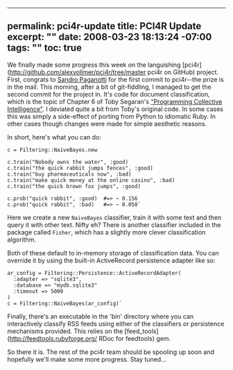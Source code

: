 ----- 
permalink: pci4r-update
title: PCI4R Update
excerpt: ""
date: 2008-03-23 18:13:24 -07:00
tags: ""
toc: true
-----
We finally made some progress this week on the languishing [pci4r](http://github.com/alexvollmer/pci4r/tree/master pci4r on GitHub) project. First, congrats to [Sandro Paganotti](http://www.railsonwave.com/) for the first commit to pci4r--the prize is in the mail. This morning, after a bit of git-fiddling, I managed to get the second commit for the project in. It's code for document classification, which is the topic of Chapter 6 of Toby Segaran's ["Programming Collective Intelligence"](http://www.oreilly.com/catalog/9780596529321/). I deviated quite a bit from Toby's original code. In some cases this was simply a side-effect of porting from Python to idiomatic Ruby. In other cases though changes were made for simple aesthetic reasons.

In short, here's what you can do:


    c = Filtering::NaiveBayes.new

    c.train("Nobody owns the water", :good)
    c.train("the quick rabbit jumps fences", :good)
    c.train("buy pharmaceuticals now", :bad)
    c.train("make quick money at the online casino", :bad)
    c.train("the quick brown fox jumps", :good)

    c.prob("quick rabbit", :good)  #=> ~ 0.156
    c.prob("quick rabbit", :bad)   #=> ~ 0.050`

Here we create a new `NaiveBayes` classifier, train it with some text and then query it with other text. Nifty eh? There is another classifier included in the package called `Fisher`, which has a slightly more clever classification algorithm.

Both of these default to in-memory storage of classification data. You can override it by using the built-in ActiveRecord persistence adapter like so:


    ar_config = Filtering::Persistence::ActiveRecordAdapter(
      :adapter => "sqlite3",
      :database => "mydb.sqlite3"
      :timeout => 5000
    )
    c = Filtering::NaiveBayes(ar_config)`

Finally, there's an executable in the 'bin' directory where you can interactively classify RSS feeds using either of the classifiers or persistence mechanisms provided. This relies on the
[feed_tools](http://feedtools.rubyforge.org/ RDoc for feedtools) gem.

So there it is. The rest of the pci4r team should be spooling up soon and hopefully we'll make some more progress. Stay tuned...
